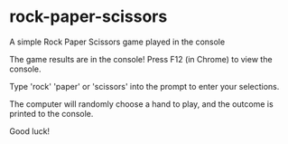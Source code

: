 # rock-paper-scissors
A simple Rock Paper Scissors game played in the console

The game results are in the console! Press F12 (in Chrome) to view the console.

Type 'rock' 'paper' or 'scissors' into the prompt to enter your selections.

The computer will randomly choose a hand to play, and the outcome is printed to the console.

Good luck!